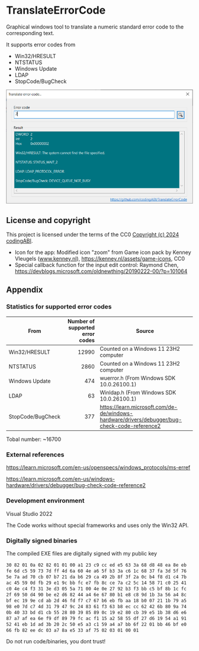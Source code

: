 # TranslateErrorCode
Graphical windows tool to translate a numeric standard error code to the corresponding text.

It supports error codes from
- Win32/HRESULT
- NTSTATUS
- Windows Update
- LDAP
- StopCode/BugCheck 

![Screenshot of main window](assets/images/TranslateErrorCode.png)

## License and copyright
This project is licensed under the terms of the CC0 [Copyright (c) 2024 codingABI](LICENSE). 

- Icon for the app: Modified icon "zoom" from Game icon pack by Kenney Vleugels (www.kenney.nl), https://kenney.nl/assets/game-icons, CC0
- Special callback function for the input edit control: Raymond Chen, https://devblogs.microsoft.com/oldnewthing/20190222-00/?p=101064

## Appendix

### Statistics for supported error codes

| From  | Number of supported error codes | Source |
| ------------- | -------------: | ---------- | 
| Win32/HRESULT  | 12990  | Counted on a Windows 11 23H2 computer |
| NTSTATUS  | 2860  | Counted on a Windows 11 23H2 computer |
| Windows Update  | 474  | wuerror.h (From Windows SDK 10.0.26100.1) |
| LDAP  | 63  | Winldap.h (From Windows SDK 10.0.26100.1) |
| StopCode/BugCheck  | 377  | https://learn.microsoft.com/de-de/windows-hardware/drivers/debugger/bug-check-code-reference2 |

Tobal number: ~16700

### External references

https://learn.microsoft.com/en-us/openspecs/windows_protocols/ms-erref

https://learn.microsoft.com/en-us/windows-hardware/drivers/debugger/bug-check-code-reference2

### Development environment

Visual Studio 2022

The Code works without special frameworks and uses only the Win32 API.

### Digitally signed binaries
The compiled EXE files are digitally signed with my public key 
```
30 82 01 0a 02 82 01 01 00 a1 23 c9 cc ed e5 63 3a 68 d8 48 ea 8e eb fe 6d c5 59 73 7d ff 4d 6a 60 4e a6 5f b3 3a c6 1c 68 37 fa 3d 5f 76 5e 7a ad 70 cb 07 b7 21 da b6 29 ca 49 2b 8f 3f 2a 0c b4 f8 d1 c4 7b ac 45 59 0d fb 29 e1 9c bb fc e7 fb 8c ce 7a c2 5c 14 58 71 c0 25 41 c0 4e c4 f3 31 3e d3 05 5a 71 00 4e 0e 27 92 b3 f3 bb c5 bf 8b 1c fc 2f 69 50 d4 90 be e2 d6 82 44 a4 6e 67 80 b1 e8 c8 9d 1b 3a 56 a4 8c bf ec 19 9e cd ab 2d 46 fd f7 c7 67 b6 eb fb aa 18 b0 07 21 1b 79 a5 98 e0 7d c7 4d 31 79 47 9c 24 83 61 f3 63 b8 ec cc 62 42 6b 80 9a 74 0b 40 33 bd d1 cb 55 28 80 39 85 89 0c 19 e2 80 cb 39 e5 1b 38 d6 e6 87 a7 af ea 6e f9 df 89 79 fc ac f1 15 a2 58 55 df 27 d6 19 54 a1 91 52 41 eb 1d ad 3b 20 2c 50 e5 a3 c1 59 a4 a7 bb 6f 22 01 bb 46 bf e0 66 fb 82 ee dc 03 a7 8a e5 33 af 75 02 03 01 00 01
```
Do not run code/binaries, you dont trust!
